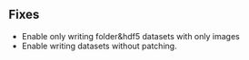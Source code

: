 ## Fixes

- Enable only writing folder&hdf5 datasets with only images
- Enable writing datasets without patching.
